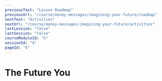```yaml
---
previousText: "Lesson Roadmap"
previousUrl: "/course/money-messages/imagining-your-future/roadmap"
nextText: "Activities"
nextUrl: "/course/money-messages/imagining-your-future/activities"
lastLession: "false"
lastSession: "false"
courseModuleId: "5"
sessionId: "4"
pageId: "6"
---
```



# The Future You
<sparkle-animation-player src="./animation/m1l2.js" composition="638B95A6DB07944F929B6468659DDD15"></sparkle-animation-player>